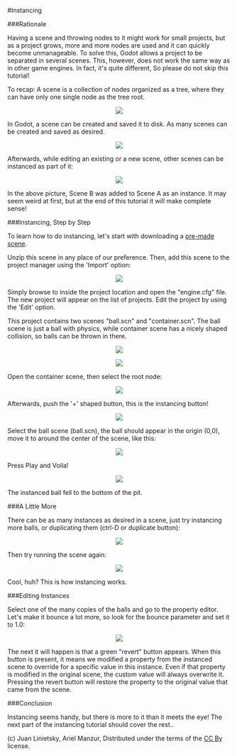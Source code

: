 #Instancing

###Rationale

Having a scene and throwing nodes to it might work for small projects, but as a project grows, more and more nodes are used and it can quickly become unmanageable. To solve this, Godot allows a project to be separated in several scenes. This, however, does not work the same way as in other game engines. In fact, it's quite different, So please do not skip this tutorial!

To recap: A scene is a collection of nodes organized as a tree, where they can have only one single node as the tree root. 

<p align="center"><img src="images/tree.png"/></p>

In Godot, a scene can be created and saved it to disk. As many scenes can be created and saved as desired.

<p align="center"><img src="images/instancingpre.png"/></p>

Afterwards, while editing an existing or a new scene, other scenes can be instanced as part of it:

<p align="center"><img src="images/instancing.png"/></p>

In the above picture, Scene B was added to Scene A as an instance. It may seem weird at first, but at the end of this tutorial it will make complete sense!

###Instancing, Step by Step

To learn how to do instancing, let's start with downloading a [pre-made scene](media/instancing.zip).

Unzip this scene in any place of our preference. Then, add this scene to the project manager using the 'Import' option:

<p align="center"><img src="images/importproject.png"/></p>

Simply browse to inside the project location and open the "engine.cfg" file. The new project will appear on the list of projects. Edit the project by using the 'Edit' option.

This project contains two scenes "ball.scn" and "container.scn". The ball scene is just a ball with physics, while container scene has a nicely shaped collision, so balls can be thrown in there.

<p align="center"><img src="images/ballscene.png"></p>
<p align="center"><img src="images/contscene.png"/></p>

Open the container scene, then select the root node:

<p align="center"><img src="images/controot.png"/></p>

Afterwards, push the '+' shaped button, this is the instancing button!

<p align="center"><img src="images/continst.png"/></p>

Select the ball scene (ball.scn), the ball should appear in the origin (0,0), move it to around the center
of the scene, like this:

<p align="center"><img src="images/continstanced.png"/></p>

Press Play and Voila! 

<p align="center"><img src="images/playinst.png"/></p>

The instanced ball fell to the bottom of the pit. 

###A Little More

There can be as many instances as desired in a scene, just try instancing more balls, or duplicating them (ctrl-D or duplicate button):

<p align="center"><img src="images/instmany.png"/></p>

Then try running the scene again:

<p align="center"><img src="images/instmanyrun.png"/></p>

Cool, huh? This is how instancing works.

###Editing Instances

Select one of the many copies of the balls and go to the property editor. Let's make it bounce a lot more, so look for the bounce parameter and set it to 1.0:

<p align="center"><img src="images/instedit.png"/></p>

The next it will happen is that a green "revert" button appears. When this button is present, it means we modified a property from the instanced scene to override for a specific value in this instance. Even if that property is modified in the original scene, the custom value will always overwrite it. Pressing the revert button will restore the property to the original value that came from the scene.

###Conclusion

Instancing seems handy, but there is more to it than it meets the eye! The next part of the instancing tutorial should cover the rest..




(c) Juan Linietsky, Ariel Manzur, Distributed under the terms of the [CC By](https://creativecommons.org/licenses/by/3.0/legalcode) license.
